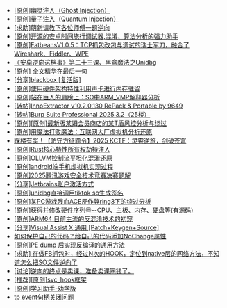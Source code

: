 + [[原创]幽灵注入（Ghost Injection）](https://bbs.kanxue.com/thread-286307.htm)
+ [[原创]量子注入（Quantum Injection）](https://bbs.kanxue.com/thread-286423.htm)
+ [[求助]萌新请教下各位师傅一题逆向](https://bbs.kanxue.com/thread-286524.htm)
+ [[原创]开源的安卓时间旅行调试器,混淆、算法分析的强力助手](https://bbs.kanxue.com/thread-286457.htm)
+ [[原创]FatbeansV1.0.5：TCP抓包改包与调试的瑞士军刀，融合了Wireshark、Fiddler、WPE](https://bbs.kanxue.com/thread-284571.htm)
+ [《安卓逆向这档事》第二十三课、黑盒魔法之Unidbg](https://bbs.kanxue.com/thread-285073.htm)
+ [[原创]  全文精华在最后一句](https://bbs.kanxue.com/thread-286538.htm)
+ [[分享]blackbox [复活版]](https://bbs.kanxue.com/thread-286308.htm)
+ [[原创]使用硬件架构特性利用声卡进行内存驻留](https://bbs.kanxue.com/thread-286422.htm)
+ [[原创]站在巨人的肩膀上：SO中ARM_VMP解释器分析](https://bbs.kanxue.com/thread-286451.htm)
+ [[转帖]InnoExtractor v10.2.0.130 RePack & Portable by 9649](https://bbs.kanxue.com/thread-286310.htm)
+ [[转帖]Burp Suite Professional 2025.3.2（25楼）](https://bbs.kanxue.com/thread-280744.htm)
+ [[原创][原创]最新版某姆会员商店的某T盾风控分析与绕过](https://bbs.kanxue.com/thread-286243.htm)
+ [[原创]用魔法打败魔法：互联网大厂虚拟机分析还原](https://bbs.kanxue.com/thread-286441.htm)
+ [踩楼有奖！【防守方征题令】2025 KCTF：灵霄逆旅，剑破苍穹](https://bbs.kanxue.com/thread-286311.htm)
+ [[原创]Rust核心特性所有权劫持注入](https://bbs.kanxue.com/thread-286495.htm)
+ [[原创]OLLVM控制流平坦化混淆还原](https://bbs.kanxue.com/thread-286151.htm)
+ [[原创]android端手机虚拟机实现过程](https://bbs.kanxue.com/thread-286534.htm)
+ [[原创]2025腾讯游戏安全技术竞赛决赛题解](https://bbs.kanxue.com/thread-286460.htm)
+ [[分享]Jetbrains账户激活方式](https://bbs.kanxue.com/thread-284298.htm)
+ [[原创]unidbg直接调用tiktok so生成签名](https://bbs.kanxue.com/thread-285623.htm)
+ [[原创]某PC游戏残血ACE反作弊ring3下的绕过分析](https://bbs.kanxue.com/thread-284667.htm)
+ [[原创]获得并修改硬件序列号--CPU、主板、内存、硬盘等(有源码)](https://bbs.kanxue.com/thread-282756.htm)
+ [[原创]ARM64 目前主流的反混淆技术的初窥](https://bbs.kanxue.com/thread-285567.htm)
+ [[分享]Visual Assist X 通用 [Patch+Keygen+Source]](https://bbs.kanxue.com/thread-268410.htm)
+ [如何保护自己的代码？给自己的代码添加NoChange属性](https://bbs.kanxue.com/thread-274535.htm)
+ [[原创]PE dump 后实现反编译的通用方法](https://bbs.kanxue.com/thread-284958.htm)
+ [[求助] 在做FB抓包时，经过N次的HOOK，定位到native层的网络方法，不知道怎么把SO文件逆向了](https://bbs.kanxue.com/thread-286539.htm)
+ [[讨论]逆向的终点是卖课，准备卖课圈钱了。](https://bbs.kanxue.com/thread-286427.htm)
+ [[推荐][原创]svc_hook框架](https://bbs.kanxue.com/thread-284713.htm)
+ [[原创]学习助手-劝学版](https://bbs.kanxue.com/thread-286541.htm)
+ [tp event句柄关闭问题](https://bbs.kanxue.com/thread-276847.htm)

